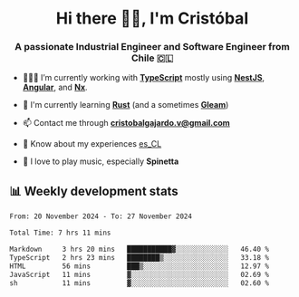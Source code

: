 <h1 align="center">Hi there ✌🏻, I'm Cristóbal</h1>
<h3 align="center">A passionate Industrial Engineer and Software Engineer from Chile 🇨🇱</h3>

- 🧑🏻‍💻 I’m currently working with **[TypeScript](https://www.typescriptlang.org)** mostly using **[NestJS](https://nestjs.com)**, **[Angular](https://angular.io)**, and **[Nx](https://nx.dev)**.

- 🌱 I'm currently learning **[Rust](https://www.rust-lang.org)** (and a sometimes **[Gleam](https://gleam.run/)**)

- 📫 Contact me through **cristobalgajardo.v@gmail.com**

- 📄 Know about my experiences [es_CL](https://bit.ly/cv-cristobal-gajardo)

- 🎸 I love to play music, especially **Spinetta**

## 📊 Weekly development stats

<!--START_SECTION:waka-->

```txt
From: 20 November 2024 - To: 27 November 2024

Total Time: 7 hrs 11 mins

Markdown     3 hrs 20 mins   ███████████▓░░░░░░░░░░░░░   46.40 %
TypeScript   2 hrs 23 mins   ████████▒░░░░░░░░░░░░░░░░   33.18 %
HTML         56 mins         ███▒░░░░░░░░░░░░░░░░░░░░░   12.97 %
JavaScript   11 mins         ▓░░░░░░░░░░░░░░░░░░░░░░░░   02.69 %
sh           11 mins         ▓░░░░░░░░░░░░░░░░░░░░░░░░   02.60 %
```

<!--END_SECTION:waka-->
